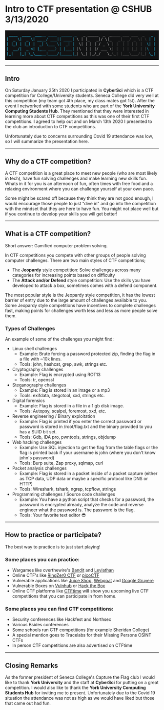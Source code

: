 # Intro to CTF presentation @ CSHUB 3/13/2020

<!--more-->
![Banner](/images/categories/presentation.png)

___

## Intro

On Saturday January 25th 2020 I participated in __CyberSci__ which is a CTF competition for College/University students. Seneca College did very well at this competition (my team got 4th place, my class mates got 1st). After the event I networked with some students who are part of the __York University Computing Students Hub__. They mentioned that they were interested in learning more about CTF competitions as this was one of their first CTF competitions. I agreed to help out and on March 13th 2020 I presented to the club an introduction to CTF competitions.

Unfortunately due to concerns surrounding Covid 19 attendance was low, so I will summarize the presentation here.
___
## Why do a CTF competition?

A CTF competition is a great place to meet new people (who are most likely in tech), have fun solving challenges and make learning new skills fun. Whats in it for you is an afternoon of fun, often times with free food and a relaxing environment where you can challenge yourself at your own pace. 

Some might be scared off because they think they are not good enough, I would encourage those people to just "dive in" and go into the competition with the mindset that they are here to have fun. You might not place well but if you continue to develop your skills you will get better!
___
## What is a CTF competition?

Short answer: Gamified computer problem solving.

In CTF competitions you compete with other groups of people solving computer challenges. There are two main styles of CTF competitions;
* The __Jeopardy__ style competition: Solve challenges across many categories for increasing points based on difficulty
* The __Attack and/or Defend__ style competition: Use the skills you have developed to attack a box, sometimes comes with a defend component.

The most popular style is the Jeopardy style competition, it has the lowest barrier of entry due to the large amount of challenges available to you. Some Jeopardy style competitions have incentives to complete challenges fast, making points for challenges worth less and less as more people solve them.

### Types of Challenges
An example of some of the challenges you might find:
* Linux shell challenges
    * Example: Brute forcing a password protected zip, finding the flag in a file with ~10k lines.
    * Tools: john, hashcat, grep, awk, strings etc.
* Cryptography challenges
    * Example: Flag is encrypted using ROT13
    * Tools: tr, openssl
* Steganography challenges
    * Example: Flag is stored in an image or a mp3
    * Tools: exifdata, stegotool, xxd, strings etc.
* Digital forensics
    * Example: Flag is stored in a file in a 1 gb disk image.
    * Tools: Autopsy, scalpel, foremost, xxd, etc.
* Reverse engineering / Binary exploitation
    * Example: Flag is printed if you enter the correct password or password is stored in /root/flag.txt and the binary provided to you has a SUID bit set.
    * Tools: Gdb, IDA pro, pwntools, strings, objdump
* Web hacking challenges
    * Example: Use SQL injection to get the flag from the table flags or the flag is printed back if your username is john (where you don't know john's password)
    * Tools: Burp suite, Zap proxy, sqlmap, curl
* Packet analysis challenges
    * Example: Flag is stored in a packet inside of a packet capture (either as TCP data, UDP data or maybe a specific protocol like DNS or HTTP)
    * Tools: Wireshark, tshark, ngrep, tcpflow, strings
* Programming challenges / Source code challenges
    * Example: You have a python script that checks for a password, the password is encrypted already, analyze the code and reverse engineer what the password is. The password is the flag.
    * Tools: Your favorite text editor :sunglasses:
___
## How to practice or participate?

The best way to practice is to just start playing!

### Some places you can practice:
* Wargames like  overthewire's [Bandit](https://overthewire.org/wargames/bandit/) and [Leviathan](https://overthewire.org/wargames/leviathan/)
* Online CTF's like [RingZer0 CTF](https://ringzer0ctf.com/) or [picoCTF](https://picoctf.com/)
* Vulnerable applications like [Juice Shop,](https://owasp.org/www-project-juice-shop/) [Webgoat](https://owasp.org/www-project-webgoat/) and [Google Gruyere](https://google-gruyere.appspot.com/)
* Vulnerable Boxes on [Vulnhub](https://www.vulnhub.com/) or [Hack the Box](https://www.hackthebox.eu/)
* Online CTF platforms like [CTFtime](https://ctftime.org/) will show you upcoming live CTF competitions that you can participate in from home.
### Some places you can find CTF competitions:
* Security conferences like Hackfest and Northsec
* Various Bsides conferences
* Some schools run CTF competitions (for example Sheridan College)
* A special mention goes to Tracelabs for their Missing Persons OSINT CTFs
* In person CTF competitions are also advertised on CTFtime
___
## Closing Remarks
As the former president of Seneca College's Capture the Flag club I would like to thank __York University__ and the staff at __CyberSci__ for putting on a great competition. I would also like to thank the __York University Computing Students Hub__ for inviting me to present. Unfortunately due to the Covid 19 situation the attendance was not as high as we would have liked but those that came out had fun.

